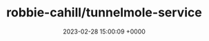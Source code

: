 ---
title: "robbie-cahill/tunnelmole-service"
link: "https://github.com/robbie-cahill/tunnelmole-service"
date: "2023-02-28 15:00:09 +0000"
description: "Give local web servers a public URL"
category: "github"
---